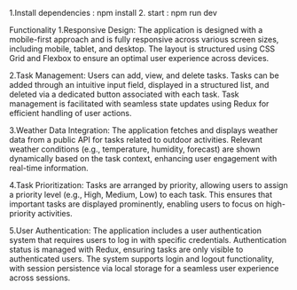 1.Install dependencies : npm install
2. start : npm run dev

Functionality
1.Responsive Design:
The application is designed with a mobile-first approach and is fully responsive across various screen sizes, including mobile, tablet, and desktop. The layout is structured using CSS Grid and Flexbox to ensure an optimal user experience across devices.

2.Task Management:
Users can add, view, and delete tasks. Tasks can be added through an intuitive input field, displayed in a structured list, and deleted via a dedicated button associated with each task. Task management is facilitated with seamless state updates using Redux for efficient handling of user actions.

3.Weather Data Integration:
The application fetches and displays weather data from a public API for tasks related to outdoor activities. Relevant weather conditions (e.g., temperature, humidity, forecast) are shown dynamically based on the task context, enhancing user engagement with real-time information.

4.Task Prioritization:
Tasks are arranged by priority, allowing users to assign a priority level (e.g., High, Medium, Low) to each task. This ensures that important tasks are displayed prominently, enabling users to focus on high-priority activities.

5.User Authentication:
The application includes a user authentication system that requires users to log in with specific credentials. Authentication status is managed with Redux, ensuring tasks are only visible to authenticated users. The system supports login and logout functionality, with session persistence via local storage for a seamless user experience across sessions.

